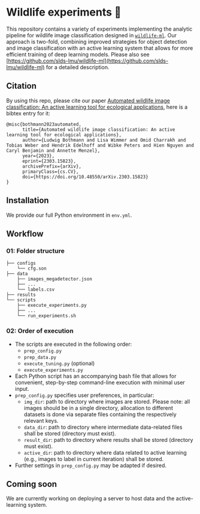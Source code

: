 # Wildlife experiments :deer:

This repository contains a variety of experiments implementing the analytic pipeline for wildlife image classification designed in [`wildlife-ml`](https://github.com/slds-lmu/wildlife-ml).
Our approach is two-fold, combining improved strategies for object detection and image classification with an active learning system that allows for more efficient training of deep learning models. 
Please also see [https://github.com/slds-lmu/wildlife-ml](https://github.com/slds-lmu/wildlife-ml) for a detailed description.

## Citation

By using this repo, please cite our paper [Automated wildlife image classification: An active learning tool for ecological applications](https://arxiv.org/abs/2303.15823), here is a bibtex entry for it:

```
@misc{bothmann2023automated,
      title={Automated wildlife image classification: An active learning tool for ecological applications}, 
      author={Ludwig Bothmann and Lisa Wimmer and Omid Charrakh and Tobias Weber and Hendrik Edelhoff and Wibke Peters and Hien Nguyen and Caryl Benjamin and Annette Menzel},
      year={2023},
      eprint={2303.15823},
      archivePrefix={arXiv},
      primaryClass={cs.CV},
      doi={https://doi.org/10.48550/arXiv.2303.15823}
}
```

## Installation

We provide our full Python environment in `env.yml`.

## Workflow

### 01: Folder structure

```
├── configs
    └── cfg.son
├── data
    ├── images_megadetector.json
    ├── ...
    └── labels.csv
├── results
└── scripts
    ├── execute_experiments.py
    ├── ...
    └── run_experiments.sh
```

### 02: Order of execution

- The scripts are executed in the following order:
  - `prep_config.py`
  - `prep_data.py`
  - `execute_tuning.py` (optional)
  - `execute_experiments.py`
- Each Python script has an accompanying bash file that allows for convenient, step-by-step command-line execution with minimal user input.
- `prep_config.py` specifies user preferences, in particular:
  - `img_dir`: path to directory where images are stored. Please note: all images should be in a single directory, allocation to different datasets is done via separate files containing the respectively relevant keys. 
  - `data_dir`: path to directory where intermediate data-related files shall be stored (directory must exist).
  - `result_dir`: path to directory where results shall be stored (directory must exist).
  - `active_dir`: path to directory where data related to active learning (e.g., images to label in current iteration) shall be stored.
- Further settings in `prep_config.py` may be adapted if desired.

## Coming soon 

We are currently working on deploying a server to host data and the active-learning system.
